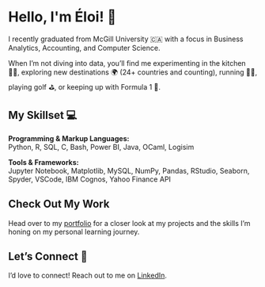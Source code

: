 # Hello, I'm Éloi! 🌱

I recently graduated from McGill University 🇨🇦 with a focus in Business Analytics, Accounting, and Computer Science. 

When I’m not diving into data, you’ll find me experimenting in the kitchen 🧑‍🍳, exploring new destinations 🌍 (24+ countries and counting), running 🏃‍♂️, playing golf ⛳, or keeping up with Formula 1 🏁.

## My Skillset 💻
**Programming & Markup Languages:**  
Python, R, SQL, C, Bash, Power BI, Java, OCaml, Logisim

**Tools & Frameworks:**  
Jupyter Notebook, Matplotlib, MySQL, NumPy, Pandas, RStudio, Seaborn, Spyder, VSCode, IBM Cognos, Yahoo Finance API

## Check Out My Work
Head over to my [portfolio](https://github.com/eloidall/portfolio) for a closer look at my projects and the skills I’m honing on my personal learning journey.

## Let’s Connect 🤝
I’d love to connect! Reach out to me on [LinkedIn](https://www.linkedin.com/in/eloidallaire/).
